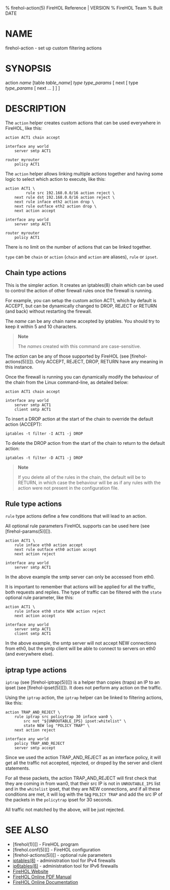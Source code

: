 % firehol-action(5) FireHOL Reference | VERSION
% FireHOL Team
% Built DATE

# NAME

firehol-action - set up custom filtering actions

# SYNOPSIS

action *name* [table *table_name*] *type* *type_params* [ next [ type *type_params* [ next ... ] ] ]

# DESCRIPTION


The `action` helper creates custom actions that can be used everywhere
in FireHOL, like this:

~~~~
action ACT1 chain accept

interface any world
    server smtp ACT1

router myrouter
	policy ACT1
~~~~

The `action` helper allows linking multiple actions together and having
some logic to select which action to execute, like this:

~~~~
action ACT1 \
	     rule src 192.168.0.0/16 action reject \
	next rule dst 192.168.0.0/16 action reject \
	next rule inface eth2 action drop \
	next rule outface eth2 action drop \
	next action accept

interface any world
    server smtp ACT1

router myrouter
	policy ACT1
~~~~

There is no limit on the number of actions that can be linked together.

`type` can be `chain` or `action` (`chain` and `action` are aliases),
`rule` or `ipset`.


## Chain type actions

This is the simpler action. It creates an iptables(8) chain which can be
used to control the action of other firewall rules once the firewall is
running.

For example, you can setup the custom action ACT1, which by default is
ACCEPT, but can be dynamically changed to DROP, REJECT or RETURN (and
back) without restarting the firewall.

The *name* can be any chain name accepted by iptables. You should try to
keep it within 5 and 10 characters.

> **Note**
>
> The *name*s created with this command are case-sensitive.

The *action* can be any of those supported by FireHOL (see
[firehol-actions(5)][]). Only ACCEPT, REJECT, DROP,
RETURN have any meaning in this instance.

Once the firewall is running you can dynamically modify the behaviour of
the chain from the Linux command-line, as detailed below:

~~~~
action ACT1 chain accept

interface any world
    server smtp ACT1
    client smtp ACT1
~~~~

To insert a DROP action at the start of the chain to override the
default action (ACCEPT):

    iptables -t filter -I ACT1 -j DROP

To delete the DROP action from the start of the chain to return to the
default action:

    iptables -t filter -D ACT1 -j DROP

> **Note**
>
> If you delete all of the rules in the chain, the default will be to
> RETURN, in which case the behaviour will be as if any rules with the
> action were not present in the configuration file.


## Rule type actions

`rule` type actions define a few conditions that will lead to an action.

All optional rule parameters FireHOL supports can be used here (see
[firehol-params(5)][]).


~~~~
action ACT1 \
	rule inface eth0 action accept
	next rule outface eth0 action accept
	next action reject

interface any world
    server smtp ACT1
~~~~

In the above example the smtp server can only be accessed from eth0.

It is important to remember that actions will be applied for all the
traffic, both requests and replies. The type of traffic can be filtered
with the `state` optional rule parameter, like this:

~~~~
action ACT1 \
	rule inface eth0 state NEW action reject
	next action accept

interface any world
    server smtp ACT1
    client smtp ACT1
~~~~

In the above example, the smtp server will not accept NEW connections
from eth0, but the smtp client will be able to connect to servers on eth0
(and everywhere else).


## iptrap type actions

`iptrap` (see [firehol-iptrap(5)][]) is a helper than copies (traps)
an IP to an ipset (see [firehol-ipset(5)][]). It does not perform any
action on the traffic.

Using the `iptrap` action, the `iptrap` helper can be linked to filtering
actions, like this:


~~~~
action TRAP_AND_REJECT \
	rule iptrap src policytrap 30 inface wan0 \
		src not "${UNROUTABLE_IPS} ipset:whitelist" \
		state NEW log "POLICY TRAP" \
	next action reject

interface any world
	policy TRAP_AND_REJECT
    server smtp accept
~~~~

Since we used the action TRAP_AND_REJECT as an interface policy, it will
get all the traffic not accepted, rejected, or droped by the server and
client statements.

For all these packets, the action TRAP_AND_REJECT will first check that
they are coming in from wan0, that their src IP is not in `UNROUTABLE_IPS`
list and in the `whitelist` ipset, that they are NEW connections, and if
all these conditions are met, it will log with the tag `POLICY TRAP` and
add the src IP of the packets in the `policytrap` ipset for 30 seconds.

All traffic not matched by the above, will be just rejected.


# SEE ALSO

* [firehol(1)][] - FireHOL program
* [firehol.conf(5)][] - FireHOL configuration
* [firehol-actions(5)][] - optional rule parameters
* [iptables(8)](http://ipset.netfilter.org/iptables.man.html) - administration tool for IPv4 firewalls
* [ip6tables(8)](http://ipset.netfilter.org/ip6tables.man.html) - administration tool for IPv6 firewalls
* [FireHOL Website](http://firehol.org/)
* [FireHOL Online PDF Manual](http://firehol.org/firehol-manual.pdf)
* [FireHOL Online Documentation](http://firehol.org/documentation/)

